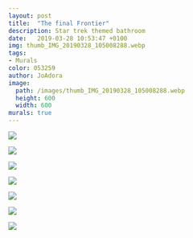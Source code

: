 ```yaml
---
layout: post
title:  "The final Frontier"
description: Star trek themed bathroom
date:   2019-03-28 10:53:47 +0100
img: thumb_IMG_20190328_105008288.webp
tags: 
- Murals
color: 053259
author: JoAdora
image:
  path: /images/thumb_IMG_20190328_105008288.webp
  height: 600
  width: 600
murals: true
---
```


![]({{site.baseurl}}/images/IMG_20190328_105324773.jpg)

![]({{site.baseurl}}/images/IMG_20190328_105344051.jpg)

![]({{site.baseurl}}/images/IMG_20190328_105409835.jpg)

![]({{site.baseurl}}/images/IMG_20190328_111637144.jpg)

![]({{site.baseurl}}/images/IMG_20190328_105114685.jpg)

![]({{site.baseurl}}/images/IMG_20190328_105026739~2.jpg)

![]({{site.baseurl}}/images/IMG_20190328_105008288.jpg)
